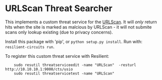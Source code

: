 # URLScan Threat Searcher

This implements a custom threat service for the
[URLScan](https://urlscan.io/). It will *only* return hits when the site is marked as malcious by URLScan - it will not submite scans only lookup existing (due to privacy concerns). 


Install this package with 'pip', or `python setup.py install`.
Run with: `resilient-circuits run`.

To register this custom threat service with Resilient:
```
    sudo resutil threatserviceedit -name "URLScan"  -resturl http://10.10.10.1:9000/cts/usio
    sudo resutil threatservicetest -name "URLScan"
```
